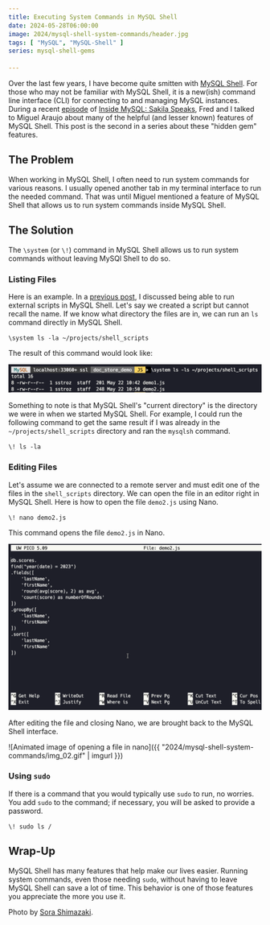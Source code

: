 ```yaml
---
title: Executing System Commands in MySQL Shell
date: 2024-05-28T06:00:00
image: 2024/mysql-shell-system-commands/header.jpg
tags: [ "MySQL", "MySQL-Shell" ]
series: mysql-shell-gems

---
```


Over the last few years, I have become quite smitten with [MySQL Shell](https://dev.mysql.com/doc/mysql-shell/8.0/en/). For those who may not be familiar with MySQL Shell, it is a new(ish) command line interface (CLI) for connecting to and managing MySQL instances. During a recent [episode](https://insidemysql.libsyn.com/mysql-shell-does-all-the-things) of [Inside MySQL: Sakila Speaks](https://insidemysql.libsyn.com/), Fred and I talked to Miguel Araujo about many of the helpful (and lesser known) features of MySQL Shell. This post is the second in a series about these "hidden gem" features.

## The Problem

When working in MySQL Shell, I often need to run system commands for various reasons. I usually opened another tab in my terminal interface to run the needed command. That was until Miguel mentioned a feature of MySQL Shell that allows us to run system commands inside MySQL Shell.

## The Solution

The `\system` (or `\!`) command in MySQL Shell allows us to run system commands without leaving MySQl Shell to do so.

### Listing Files

Here is an example. In a [previous post](/posts/2024/may/mysql-shell-run-scripts/), I discussed being able to run external scripts in MySQL Shell. Let's say we created a script but cannot recall the name. If we know what directory the files are in, we can run an `ls` command directly in MySQL Shell.

```shell
\system ls -la ~/projects/shell_scripts
```

The result of this command would look like:

![Result of listing files in a directory](/assets/images/2024/mysql-shell-system-commands/img_01.png)

Something to note is that MySQL Shell's "current directory" is the directory we were in when we started MySQL Shell. For example, I could run the following command to get the same result if I was already in the `~/projects/shell_scripts` directory and ran the `mysqlsh` command.

```shell
\! ls -la
```

### Editing Files

Let's assume we are connected to a remote server and must edit one of the files in the `shell_scripts` directory. We can open the file in an editor right in MySQL Shell. Here is how to open the file `demo2.js` using Nano.

```shell
\! nano demo2.js
```

This command opens the file `demo2.js` in Nano.

![JavaScript code displayed in Nano](/assets/images/2024/mysql-shell-system-commands/img_03.png)

After editing the file and closing Nano, we are brought back to the MySQL Shell interface.

<div>

![Animated image of opening a file in nano]({{ "2024/mysql-shell-system-commands/img_02.gif" | imgurl }})

</div>

### Using `sudo`

If there is a command that you would typically use `sudo` to run, no worries. You add `sudo` to the command; if necessary, you will be asked to provide a password.

```shell
\! sudo ls /
```

## Wrap-Up

MySQL Shell has many features that help make our lives easier. Running system commands, even those needing `sudo`, without having to leave MySQL Shell can save a lot of time. This behavior is one of those features you appreciate the more you use it.


Photo by [Sora Shimazaki](https://www.pexels.com/photo/crop-cyber-spy-hacking-system-while-typing-on-laptop-5935794/}).